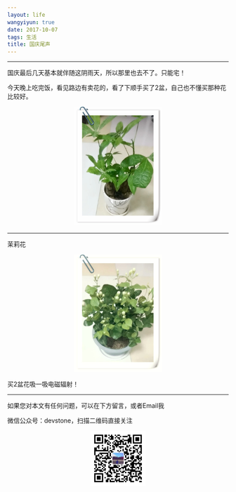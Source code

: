 ```yaml
---
layout: life
wangyiyun: true
date: 2017-10-07
tags: 生活
title: 国庆尾声
---
```


*************

国庆最后几天基本就伴随这阴雨天，所以那里也去不了。只能宅！

今天晚上吃完饭，看见路边有卖花的，看了下顺手买了2盆，自己也不懂买那种花比较好。

<center>
<img src="/life/2017/2017res/10-07/1.jpg" width="40%" height="40%" />
</center>

---

茉莉花
<center>
<img src="/life/2017/2017res/10-07/2.jpg" width="40%" height="40%" />
</center>

买2盆花吸一吸电磁辐射！

---

如果您对本文有任何问题，可以在下方留言，或者Email我 

微信公众号：devstone，扫描二维码直接关注

<center>
<img src="/res/img/blog/qrcode_for_devstone.jpg" width="25%" height="25%" />
</center>


